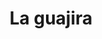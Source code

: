 ---
title: La guajira
menu:
  main:
    parent: departamentos
type: departamentos
layout: single
image: /images/regiones/departamentos/la-guajira.jpg
bgImage: /images/regiones/departamentos/la-guajira-banner.jpeg
especies_registradas: 10317
especies_continentales: 9990
especies_marinas: 284
observaciones_continentales: 626363
observaciones_marinos: 14242
---
